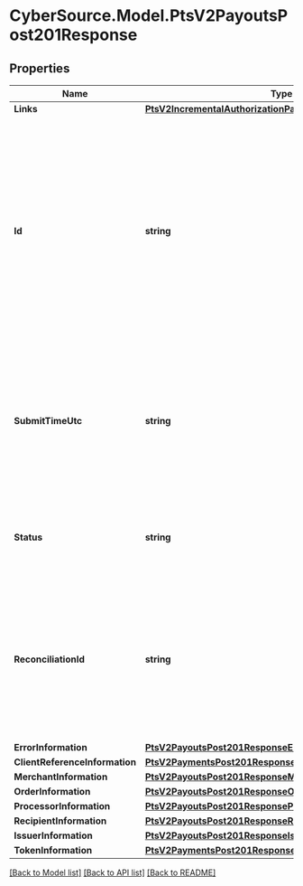 # CyberSource.Model.PtsV2PayoutsPost201Response
## Properties

Name | Type | Description | Notes
------------ | ------------- | ------------- | -------------
**Links** | [**PtsV2IncrementalAuthorizationPatch201ResponseLinks**](PtsV2IncrementalAuthorizationPatch201ResponseLinks.md) |  | [optional] 
**Id** | **string** | An unique identification number generated by Cybersource to identify the submitted request. Returned by all services. It is also appended to the endpoint of the resource. On incremental authorizations, this value with be the same as the identification number returned in the original authorization response.  | [optional] 
**SubmitTimeUtc** | **string** | Time of request in UTC. &#x60;Format: YYYY-MM-DDThh:mm:ssZ&#x60;  Example 2016-08-11T22:47:57Z equals August 11, 2016, at 22:47:57 (10:47:57 p.m.). The T separates the date and the time. The Z indicates UTC.  | [optional] 
**Status** | **string** | The status of the submitted transaction.  Possible values:  - ACCEPTED  - DECLINED  - INVALID_REQUEST  | [optional] 
**ReconciliationId** | **string** | Cybersource or merchant generated transaction reference number. This is sent to the processor and is echoed back in the response to the merchant. This is This value is used for reconciliation purposes.  | [optional] 
**ErrorInformation** | [**PtsV2PayoutsPost201ResponseErrorInformation**](PtsV2PayoutsPost201ResponseErrorInformation.md) |  | [optional] 
**ClientReferenceInformation** | [**PtsV2PaymentsPost201ResponseClientReferenceInformation**](PtsV2PaymentsPost201ResponseClientReferenceInformation.md) |  | [optional] 
**MerchantInformation** | [**PtsV2PayoutsPost201ResponseMerchantInformation**](PtsV2PayoutsPost201ResponseMerchantInformation.md) |  | [optional] 
**OrderInformation** | [**PtsV2PayoutsPost201ResponseOrderInformation**](PtsV2PayoutsPost201ResponseOrderInformation.md) |  | [optional] 
**ProcessorInformation** | [**PtsV2PayoutsPost201ResponseProcessorInformation**](PtsV2PayoutsPost201ResponseProcessorInformation.md) |  | [optional] 
**RecipientInformation** | [**PtsV2PayoutsPost201ResponseRecipientInformation**](PtsV2PayoutsPost201ResponseRecipientInformation.md) |  | [optional] 
**IssuerInformation** | [**PtsV2PayoutsPost201ResponseIssuerInformation**](PtsV2PayoutsPost201ResponseIssuerInformation.md) |  | [optional] 
**TokenInformation** | [**PtsV2PaymentsPost201ResponseTokenInformation**](PtsV2PaymentsPost201ResponseTokenInformation.md) |  | [optional] 

[[Back to Model list]](../README.md#documentation-for-models) [[Back to API list]](../README.md#documentation-for-api-endpoints) [[Back to README]](../README.md)

